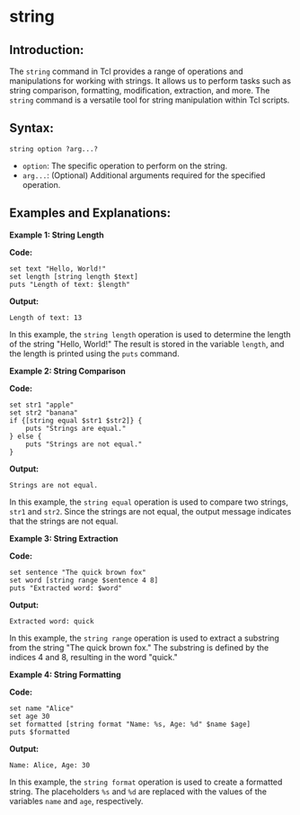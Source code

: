# string

## Introduction:

The `string` command in Tcl provides a range of operations and manipulations for working with strings. It allows us to perform tasks such as string comparison, formatting, modification, extraction, and more. The `string` command is a versatile tool for string manipulation within Tcl scripts. 

## Syntax:

`string option ?arg...?`

- `option`: The specific operation to perform on the string.
- `arg...`: (Optional) Additional arguments required for the specified operation.

## Examples and Explanations:

**Example 1: String Length**

**Code:**

```
set text "Hello, World!"
set length [string length $text]
puts "Length of text: $length"
```


**Output:**
``````
Length of text: 13
``````

In this example, the `string length` operation is used to determine the length of the string "Hello, World!" The result is stored in the variable `length`, and the length is printed using the `puts` command.

**Example 2: String Comparison**

**Code:**

``````
set str1 "apple"
set str2 "banana"
if {[string equal $str1 $str2]} {
    puts "Strings are equal."
} else {
    puts "Strings are not equal."
}
``````

**Output:**

``````
Strings are not equal.
``````

In this example, the `string equal` operation is used to compare two strings, `str1` and `str2`. Since the strings are not equal, the output message indicates that the strings are not equal.

**Example 3: String Extraction**

**Code:**

``````
set sentence "The quick brown fox"
set word [string range $sentence 4 8]
puts "Extracted word: $word"
``````

**Output:**

``````
Extracted word: quick
``````

In this example, the `string range` operation is used to extract a substring from the string "The quick brown fox." The substring is defined by the indices 4 and 8, resulting in the word "quick."

**Example 4: String Formatting**

**Code:**

``````
set name "Alice"
set age 30
set formatted [string format "Name: %s, Age: %d" $name $age]
puts $formatted
``````

**Output:**

``````
Name: Alice, Age: 30
``````

In this example, the `string format` operation is used to create a formatted string. The placeholders `%s` and `%d` are replaced with the values of the variables `name` and `age`, respectively.


